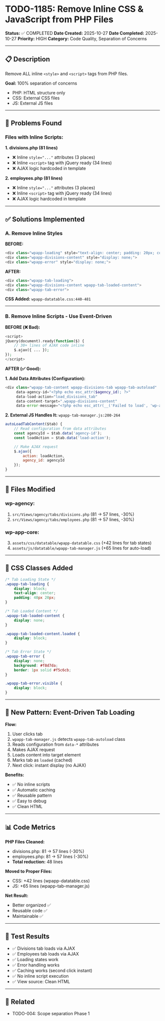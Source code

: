 # TODO-1185: Remove Inline CSS & JavaScript from PHP Files

**Status:** ✅ COMPLETED
**Date Created:** 2025-10-27
**Date Completed:** 2025-10-27
**Priority:** HIGH
**Category:** Code Quality, Separation of Concerns

---

## 📋 Description

Remove ALL inline `<style>` and `<script>` tags from PHP files.

**Goal:** 100% separation of concerns
- PHP: HTML structure only
- CSS: External CSS files
- JS: External JS files

---

## 🎯 Problems Found

### Files with Inline Scripts:

**1. divisions.php (81 lines)**
- ❌ Inline `style="..."` attributes (3 places)
- ❌ Inline `<script>` tag with jQuery ready (34 lines)
- ❌ AJAX logic hardcoded in template

**2. employees.php (81 lines)**
- ❌ Inline `style="..."` attributes (3 places)
- ❌ Inline `<script>` tag with jQuery ready (34 lines)
- ❌ AJAX logic hardcoded in template

---

## ✅ Solutions Implemented

### A. Remove Inline Styles

**BEFORE:**
```php
<div class="wpapp-loading" style="text-align: center; padding: 20px; color: #666;">
<div class="wpapp-divisions-content" style="display: none;">
<div class="wpapp-error" style="display: none;">
```

**AFTER:**
```php
<div class="wpapp-tab-loading">
<div class="wpapp-divisions-content wpapp-tab-loaded-content">
<div class="wpapp-tab-error">
```

**CSS Added:** `wpapp-datatable.css:440-481`

---

### B. Remove Inline Scripts - Use Event-Driven

**BEFORE (❌ Bad):**
```php
<script>
jQuery(document).ready(function($) {
    // 30+ lines of AJAX code inline
    $.ajax({ ... });
});
</script>
```

**AFTER (✅ Good):**

**1. Add Data Attributes (Configuration):**
```php
<div class="wpapp-tab-content wpapp-divisions-tab wpapp-tab-autoload"
     data-agency-id="<?php echo esc_attr($agency_id); ?>"
     data-load-action="load_divisions_tab"
     data-content-target=".wpapp-divisions-content"
     data-error-message="<?php echo esc_attr(__('Failed to load', 'wp-agency')); ?>">
```

**2. External JS Handles It:** `wpapp-tab-manager.js:200-264`

```javascript
autoLoadTabContent($tab) {
    // Read configuration from data attributes
    const agencyId = $tab.data('agency-id');
    const loadAction = $tab.data('load-action');

    // Make AJAX request
    $.ajax({
        action: loadAction,
        agency_id: agencyId
    });
}
```

---

## 📁 Files Modified

### wp-agency:
1. `src/Views/agency/tabs/divisions.php` (81 → 57 lines, -30%)
2. `src/Views/agency/tabs/employees.php` (81 → 57 lines, -30%)

### wp-app-core:
3. `assets/css/datatable/wpapp-datatable.css` (+42 lines for tab states)
4. `assets/js/datatable/wpapp-tab-manager.js` (+65 lines for auto-load)

---

## 🎨 CSS Classes Added

```css
/* Tab Loading State */
.wpapp-tab-loading {
    display: block;
    text-align: center;
    padding: 40px 20px;
}

/* Tab Loaded Content */
.wpapp-tab-loaded-content {
    display: none;
}

.wpapp-tab-loaded-content.loaded {
    display: block;
}

/* Tab Error State */
.wpapp-tab-error {
    display: none;
    background: #f8d7da;
    border: 1px solid #f5c6cb;
}

.wpapp-tab-error.visible {
    display: block;
}
```

---

## 🔄 New Pattern: Event-Driven Tab Loading

**Flow:**
1. User clicks tab
2. `wpapp-tab-manager.js` detects `wpapp-tab-autoload` class
3. Reads configuration from `data-*` attributes
4. Makes AJAX request
5. Loads content into target element
6. Marks tab as `loaded` (cached)
7. Next click: instant display (no AJAX)

**Benefits:**
- ✅ No inline scripts
- ✅ Automatic caching
- ✅ Reusable pattern
- ✅ Easy to debug
- ✅ Clean HTML

---

## 📊 Code Metrics

**PHP Files Cleaned:**
- divisions.php: 81 → 57 lines (-30%)
- employees.php: 81 → 57 lines (-30%)
- **Total reduction:** 48 lines

**Moved to Proper Files:**
- CSS: +42 lines (wpapp-datatable.css)
- JS: +65 lines (wpapp-tab-manager.js)

**Net Result:**
- Better organized ✅
- Reusable code ✅
- Maintainable ✅

---

## 🧪 Test Results

- ✅ Divisions tab loads via AJAX
- ✅ Employees tab loads via AJAX
- ✅ Loading states work
- ✅ Error handling works
- ✅ Caching works (second click instant)
- ✅ No inline script execution
- ✅ View source: Clean HTML

---

## 🔗 Related

- TODO-004: Scope separation Phase 1
